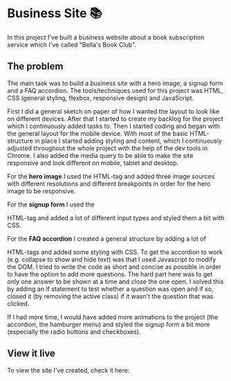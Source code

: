# Business Site 📚

In this project I've built a business website about a book subscription service which I've called "Bella's Book Club". 


## The problem 

The main task was to build a business site with a hero image, a signup form and a FAQ accordion. The tools/techniques used for this project was HTML, CSS (general styling, flexbox, responsive design) and JavaScript. 

First I did a general sketch on paper of how I wanted the layout to look like on different devices. After that I started to create my backlog for the project which I continuously added tasks to. Then I started coding and began with the general layout for the mobile device. With most of the basic HTML-structure in place I started adding styling and content, which I continuously adjusted throughout the whole project with the help of the dev tools in Chrome. I also added the media query to be able to make the site responsive and look different on mobile, tablet and desktop. 

For the <b>hero image</b> I used the <picture> HTML-tag and added three image sources with different resolutions and different breakpoints in order for the hero image to be responsive.

For the <b>signup form</b> I used the <form> HTML-tag and added a lot of different input types and styled them a bit with CSS. 

For the <b>FAQ accordion</b> I created a general structure by adding a lot of <div> HTML-tags and added some styling with CSS. To get the accordion to work (e.g. collapse to show and hide text) was that I used Javascript to modify the DOM. I tried to write the code as short and concise as possible in order to have the option to add more questions. The hard part here was to get only one answer to be shown at a time and close the one open. I solved this by adding an if statement to test whether a question was open and if so, closed it (by removing the active class) if it wasn't the question that was clicked.  

If I had more time, I would have added more animations to the project (the accordion, the hamburger menu) and styled the signup form a bit more (especially the radio buttons and checkboxes).


## View it live

To view the site I've created, check it here: